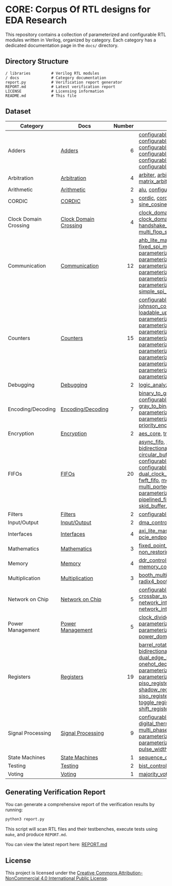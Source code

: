 # CORE: Corpus Of RTL designs for EDA Research

This repository contains a collection of parameterized and configurable RTL modules written in Verilog, organized by category. Each category has a dedicated documentation page in the `docs/` directory.

## Directory Structure
```
/ libraries         # Verilog RTL modules
/ docs              # Category documentation
report.py           # Verification report generator
REPORT.md           # Latest verification report
LICENSE             # Licensing information
README.md           # This file
``` 

## Dataset

| Category | Docs | Number | Modules |
|----------|------|-------:|---------|
| Adders | [Adders](docs/README_ADDERS.md) | 6 | [configurable_brent_kung_adder](libraries/adders/configurable_brent_kung_adder.v), [configurable_carry_lookahead_adder](libraries/adders/configurable_carry_lookahead_adder.v), [configurable_carry_select_adder](libraries/adders/configurable_carry_select_adder.v), [configurable_carry_skip_adder](libraries/adders/configurable_carry_skip_adder.v), [configurable_conditional_sum_adder](libraries/adders/configurable_conditional_sum_adder.v), [configurable_kogge_stone_adder](libraries/adders/configurable_kogge_stone_adder.v) |
| Arbitration | [Arbitration](docs/README_ARBITERS.md) | 4 | [arbiter](libraries/arbiters/arbiter.v), [arbiter_rr](libraries/arbiters/arbiter_rr.v), [fair_priority_arbiter](libraries/arbiters/fair_priority_arbiter.v), [matrix_arbiter](libraries/arbiters/matrix_arbiter.v) |
| Arithmetic | [Arithmetic](docs/README_ALU.md) | 2 | [alu](libraries/alu/alu.v), [configurable_comparator](libraries/alu/configurable_comparator.v) |
| CORDIC | [CORDIC](docs/README_CORDIC.md) | 3 | [cordic](libraries/cordic/cordic.v), [cordic_core](libraries/cordic/cordic_core.v), [sine_cosine_generator](libraries/cordic/sine_cosine_generator.v) |
| Clock Domain Crossing | [Clock Domain Crossing](docs/README_CDC.md) | 4 | [clock_domain_crossing](libraries/cdc/clock_domain_crossing.v), [clock_domain_crossing_fifo](libraries/cdc/clock_domain_crossing_fifo.v), [handshake_synchronizer](libraries/cdc/handshake_synchronizer.v), [multi_flop_synchronizer](libraries/cdc/multi_flop_synchronizer.v) |
| Communication | [Communication](docs/README_COMMS.md) | 12 | [ahb_lite_master](libraries/comms/ahb_lite_master.v), [basic_spi_master](libraries/comms/basic_spi_master.v), [fixed_spi_master](libraries/comms/fixed_spi_master.v), [final_spi_master](libraries/comms/final_spi_master.v), [parameterized_deserializer](libraries/comms/parameterized_deserializer.v), [parameterized_i2c_master](libraries/comms/parameterized_i2c_master.v), [parameterized_serdes](libraries/comms/parameterized_serdes.v), [parameterized_spi_master](libraries/comms/parameterized_spi_master.v), [parameterized_uart_rx](libraries/comms/parameterized_uart_rx.v), [parameterized_uart_tx](libraries/comms/parameterized_uart_tx.v), [simple_spi_master](libraries/comms/simple_spi_master.v), [spi_master](libraries/comms/spi_master.v) |
| Counters | [Counters](docs/README_COUNTERS.md) | 15 | [configurable_clz_clo](libraries/counters/configurable_clz_clo.v), [gray_counter](libraries/counters/gray_counter.v), [johnson_counter](libraries/counters/johnson_counter.v), [leading_zero_counter](libraries/counters/leading_zero_counter.v), [loadable_updown_counter](libraries/counters/loadable_updown_counter.v), [parameterized_decade_counter](libraries/counters/parameterized_decade_counter.v), [parameterized_gray_counter](libraries/counters/parameterized_gray_counter.v), [parameterized_johnson_counter](libraries/counters/parameterized_johnson_counter.v), [parameterized_johnson_updown_counter](libraries/counters/parameterized_johnson_updown_counter.v), [parameterized_loadable_counter](libraries/counters/parameterized_loadable_counter.v), [parameterized_onehot_counter](libraries/counters/parameterized_onehot_counter.v), [parameterized_ring_counter](libraries/counters/parameterized_ring_counter.v), [parameterized_self_correcting_counter](libraries/counters/parameterized_self_correcting_counter.v), [parameterized_sync_reset_counter](libraries/counters/parameterized_sync_reset_counter.v), [parameterized_updown_counter](libraries/counters/parameterized_updown_counter.v) |
| Debugging | [Debugging](docs/README_DEBUG.md) | 2 | [logic_analyzer](libraries/debug/logic_analyzer.v), [performance_counter](libraries/debug/performance_counter.v) |
| Encoding/Decoding | [Encoding/Decoding](docs/README_CODINGS.md) | 7 | [binary_to_gray](libraries/codings/binary_to_gray.v), [configurable_priority_encoder](libraries/codings/configurable_priority_encoder.v), [gray_to_binary](libraries/codings/gray_to_binary.v), [hamming_code](libraries/codings/hamming_code.v), [parameterized_crc_generator](libraries/codings/parameterized_crc_generator.v), [parameterized_scrambler](libraries/codings/parameterized_scrambler.v), [priority_encoder](libraries/codings/priority_encoder.v) |
| Encryption | [Encryption](docs/README_ENCRYPTION.md) | 2 | [aes_core](libraries/encryption/aes_core.v), [true_random_generator](libraries/encryption/true_random_generator.v) |
| FIFOs | [FIFOs](docs/README_FIFOS.md) | 20 | [async_fifo](libraries/fifos/async_fifo.v), [barrel_shifter_fifo](libraries/fifos/barrel_shifter_fifo.v), [bidirectional_fifo](libraries/fifos/bidirectional_fifo.v), [cache_fifo](libraries/fifos/cache_fifo.v), [circular_buffer_fifo](libraries/fifos/circular_buffer_fifo.v), [configurable_param_fifo](libraries/fifos/configurable_param_fifo.v), [configurable_sync_fifo](libraries/fifos/configurable_sync_fifo.v), [credit_based_fifo](libraries/fifos/credit_based_fifo.v), [dual_clock_fifo](libraries/fifos/dual_clock_fifo.v), [elastic_buffer](libraries/fifos/elastic_buffer.v), [fifo](libraries/fifos/fifo.v), [fwft_fifo](libraries/fifos/fwft_fifo.v), [memory_mapped_fifo](libraries/fifos/memory_mapped_fifo.v), [multi_ported_fifo](libraries/fifos/multi_ported_fifo.v), [parameterized_priority_queue](libraries/fifos/parameterized_priority_queue.v), [pipelined_fifo](libraries/fifos/pipelined_fifo.v), [showahead_fifo](libraries/fifos/showahead_fifo.v), [skid_buffer](libraries/fifos/skid_buffer.v), [smart_fifo](libraries/fifos/smart_fifo.v), [sync_fifo](libraries/fifos/sync_fifo.v) |
| Filters | [Filters](docs/README_FILTERS.md) | 2 | [configurable_fir_filter](libraries/filters/configurable_fir_filter.v), [fir_filter](libraries/filters/fir_filter.v) |
| Input/Output | [Input/Output](docs/README_IO.md) | 2 | [dma_controller](libraries/io/dma_controller.v), [gpio_controller](libraries/io/gpio_controller.v) |
| Interfaces | [Interfaces](docs/README_INTERFACES.md) | 4 | [axi_lite_master](libraries/interfaces/axi_lite_master.v), [axi_stream_interface](libraries/interfaces/axi_stream_interface.v), [pcie_endpoint](libraries/interfaces/pcie_endpoint.v), [wishbone_master](libraries/interfaces/wishbone_master.v) |
| Mathematics | [Mathematics](docs/README_MATH.md) | 3 | [fixed_point_sqrt](libraries/math/fixed_point_sqrt.v), [floating_point_adder](libraries/math/floating_point_adder.v), [non_restoring_divider](libraries/math/non_restoring_divider.v) |
| Memory | [Memory](docs/README_MEMORY.md) | 4 | [ddr_controller](libraries/mems/ddr_controller.v), [dual_port_ram](libraries/mems/dual_port_ram.v), [memory_controller](libraries/mems/memory_controller.v), [parameterized_cam](libraries/mems/parameterized_cam.v) |
| Multiplication | [Multiplication](docs/README_MULTIPLIERS.md) | 3 | [booth_multiplier](libraries/multipliers/booth_multiplier.v), [configurable_mult](libraries/multipliers/configurable_mult.v), [radix4_booth_multiplier](libraries/multipliers/radix4_booth_multiplier.v) |
| Network on Chip | [Network on Chip](docs/README_NOC.md) | 5 | [configurable_mesh_router](libraries/noc/configurable_mesh_router.v), [crossbar_switch](libraries/noc/crossbar_switch.v), [mesh_router](libraries/noc/mesh_router.v), [network_interface](libraries/noc/network_interface.v), [network_interface_cdc](libraries/noc/network_interface_cdc.v) |
| Power Management | [Power Management](docs/README_PM.md) | 5 | [clock_divider](libraries/power/clock_divider.v), [clock_gating](libraries/power/clock_gating.v), [parameterized_clock_gating](libraries/power/parameterized_clock_gating.v), [parameterized_freq_divider](libraries/power/parameterized_freq_divider.v), [power_domain_controller](libraries/power/power_domain_controller.v) |
| Registers | [Registers](docs/README_REGISTERS.md) | 19 | [barrel_rotator](libraries/registers/barrel_rotator.v), [barrel_shifter](libraries/registers/barrel_shifter.v), [bidirectional_shift_register](libraries/registers/bidirectional_shift_register.v), [dual_edge_register](libraries/registers/dual_edge_register.v), [lfsr](libraries/registers/lfsr.v), [onehot_decoder_register](libraries/registers/onehot_decoder_register.v), [parameterized_barrel_rotator](libraries/registers/parameterized_barrel_rotator.v), [parameterized_rotation_sipo](libraries/registers/parameterized_rotation_sipo.v), [piso_register](libraries/registers/piso_register.v), [register_file](libraries/registers/register_file.v), [scan_register](libraries/registers/scan_register.v), [shadow_register](libraries/registers/shadow_register.v), [sipo_register](libraries/registers/sipo_register.v), [siso_register](libraries/registers/siso_register.v), [sync_preset_register](libraries/registers/sync_preset_register.v), [toggle_register](libraries/registers/toggle_register.v), [universal_shift_register](libraries/registers/universal_shift_register.v), [shift_register_left](libraries/registers/shift_register_left.v), [shift_register_right](libraries/registers/shift_register_right.v) |
| Signal Processing | [Signal Processing](docs/README_SIGNALS.md) | 9 | [configurable_lfsr](libraries/signals/configurable_lfsr.v), [configurable_prng](libraries/signals/configurable_prng.v), [digital_thermometer_controller](libraries/signals/digital_thermometer_controller.v), [multi_phase_pwm_controller](libraries/signals/multi_phase_pwm_controller.v), [parameterized_dds](libraries/signals/parameterized_dds.v), [parameterized_fft](libraries/signals/parameterized_fft.v), [parameterized_pwm](libraries/signals/parameterized_pwm.v), [pulse_width_detector](libraries/signals/pulse_width_detector.v), [pwm_generator](libraries/signals/pwm_generator.v) |
| State Machines | [State Machines](docs/README_FSM.md) | 1 | [sequence_detector_fsm](libraries/fsm/sequence_detector_fsm.v) |
| Testing | [Testing](docs/README_TESTING.md) | 2 | [bist_controller](libraries/test/bist_controller.v), [jtag_controller](libraries/test/jtag_controller.v) |
| Voting | [Voting](docs/README_VOTING.md) | 1 | [majority_voter](libraries/voters/majority_voter.v) |

## Generating Verification Report
You can generate a comprehensive report of the verification results by running:

```bash
python3 report.py
```

This script will scan RTL files and their testbenches, execute tests using `make`, and produce `REPORT.md`.

You can view the latest report here: [REPORT.md](REPORT.md)

## License
This project is licensed under the [Creative Commons Attribution-NonCommercial 4.0 International Public License](LICENSE).
